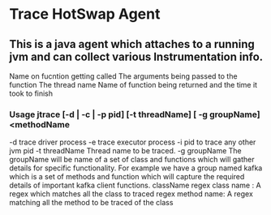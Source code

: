 # Trace HotSwap Agent

## This is a java agent which attaches to a running jvm and can collect various Instrumentation info.

Name on fucntion getting called
The arguments being passed to the function
The thread name 
Name of function being returned and the time it took to finish


### Usage  jtrace [-d | -c | -p pid] [-t threadName] [ -g groupName] <className> <methodName

  -d  trace driver process 
  -e  trace executor process 
  -i  pid to trace any other jvm pid 
  -t  threadName   Thread name to be traced.
  -g groupName The groupName will be name of a set of class and functions which will gather details for specific functionality. 
     For example we have a group named kafka which is a set of methods and function which will capture the required details of important kafka client functions. 
  className regex class name : A regex which matches all the class to traced
  regex method name: A regex matching all the method to be traced  of the class 



